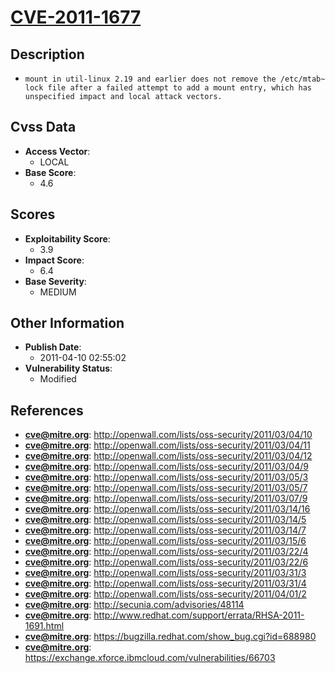 
# [CVE-2011-1677](https://cve.mitre.org/cgi-bin/cvename.cgi?name=CVE-2011-1677)

## Description

- `mount in util-linux 2.19 and earlier does not remove the /etc/mtab~ lock file after a failed attempt to add a mount entry, which has unspecified impact and local attack vectors.`

## Cvss Data

- **Access Vector**:
  - LOCAL
- **Base Score**:
  - 4.6

## Scores

- **Exploitability Score**:
  - 3.9
- **Impact Score**:
  - 6.4
- **Base Severity**:
  - MEDIUM

## Other Information

- **Publish Date**:
  - 2011-04-10 02:55:02
- **Vulnerability Status**:
  - Modified

## References

- **cve@mitre.org**: http://openwall.com/lists/oss-security/2011/03/04/10
- **cve@mitre.org**: http://openwall.com/lists/oss-security/2011/03/04/11
- **cve@mitre.org**: http://openwall.com/lists/oss-security/2011/03/04/12
- **cve@mitre.org**: http://openwall.com/lists/oss-security/2011/03/04/9
- **cve@mitre.org**: http://openwall.com/lists/oss-security/2011/03/05/3
- **cve@mitre.org**: http://openwall.com/lists/oss-security/2011/03/05/7
- **cve@mitre.org**: http://openwall.com/lists/oss-security/2011/03/07/9
- **cve@mitre.org**: http://openwall.com/lists/oss-security/2011/03/14/16
- **cve@mitre.org**: http://openwall.com/lists/oss-security/2011/03/14/5
- **cve@mitre.org**: http://openwall.com/lists/oss-security/2011/03/14/7
- **cve@mitre.org**: http://openwall.com/lists/oss-security/2011/03/15/6
- **cve@mitre.org**: http://openwall.com/lists/oss-security/2011/03/22/4
- **cve@mitre.org**: http://openwall.com/lists/oss-security/2011/03/22/6
- **cve@mitre.org**: http://openwall.com/lists/oss-security/2011/03/31/3
- **cve@mitre.org**: http://openwall.com/lists/oss-security/2011/03/31/4
- **cve@mitre.org**: http://openwall.com/lists/oss-security/2011/04/01/2
- **cve@mitre.org**: http://secunia.com/advisories/48114
- **cve@mitre.org**: http://www.redhat.com/support/errata/RHSA-2011-1691.html
- **cve@mitre.org**: https://bugzilla.redhat.com/show_bug.cgi?id=688980
- **cve@mitre.org**: https://exchange.xforce.ibmcloud.com/vulnerabilities/66703
